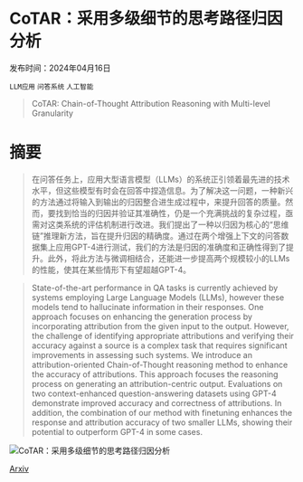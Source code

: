 # CoTAR：采用多级细节的思考路径归因分析

发布时间：2024年04月16日

`LLM应用` `问答系统` `人工智能`

> CoTAR: Chain-of-Thought Attribution Reasoning with Multi-level Granularity

# 摘要

> 在问答任务上，应用大型语言模型（LLMs）的系统正引领着最先进的技术水平，但这些模型有时会在回答中捏造信息。为了解决这一问题，一种新兴的方法通过将输入到输出的归因整合进生成过程中，来提升回答的质量。然而，要找到恰当的归因并验证其准确性，仍是一个充满挑战的复杂过程，亟需对这类系统的评估机制进行改进。我们提出了一种以归因为核心的“思维链”推理新方法，旨在提升归因的精确度。通过在两个增强上下文的问答数据集上应用GPT-4进行测试，我们的方法是归因的准确度和正确性得到了提升。此外，将此方法与微调相结合，还能进一步提高两个规模较小的LLMs的性能，使其在某些情形下有望超越GPT-4。

> State-of-the-art performance in QA tasks is currently achieved by systems employing Large Language Models (LLMs), however these models tend to hallucinate information in their responses. One approach focuses on enhancing the generation process by incorporating attribution from the given input to the output. However, the challenge of identifying appropriate attributions and verifying their accuracy against a source is a complex task that requires significant improvements in assessing such systems. We introduce an attribution-oriented Chain-of-Thought reasoning method to enhance the accuracy of attributions. This approach focuses the reasoning process on generating an attribution-centric output. Evaluations on two context-enhanced question-answering datasets using GPT-4 demonstrate improved accuracy and correctness of attributions. In addition, the combination of our method with finetuning enhances the response and attribution accuracy of two smaller LLMs, showing their potential to outperform GPT-4 in some cases.

![CoTAR：采用多级细节的思考路径归因分析](../../../paper_images/2404.10513/x1.png)

[Arxiv](https://arxiv.org/abs/2404.10513)
